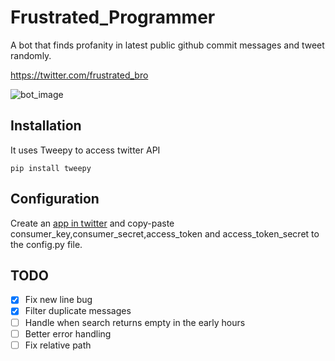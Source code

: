 # Frustrated_Programmer
A bot that finds profanity in latest public github commit messages and tweet randomly.

https://twitter.com/frustrated_bro

![bot_image](https://i.imgur.com/byTdo5C.png)

## Installation

It uses Tweepy to access twitter API

```
pip install tweepy 

```


## Configuration

Create an [app in twitter](https://apps.twitter.com/) and copy-paste consumer_key,consumer_secret,access_token and access_token_secret to the config.py file.

## TODO

- [x] Fix new line bug
- [x] Filter duplicate messages
- [ ] Handle when search returns empty in the early hours
- [ ] Better error handling
- [ ] Fix relative path	